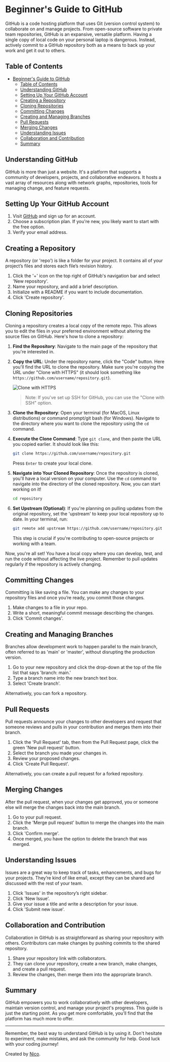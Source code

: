 # Beginner's Guide to GitHub
GitHub is a code hosting platform that uses Git (version control system) to collaborate on and manage projects. From open-source software to private team repositories, GitHub is an expansive, versatile platform. Having a single copy of local code on your personal laptop is dangerous. Instead, actively commit to a GitHub repository both as a means to back up your work and get it out to others.
## Table of Contents
- [Beginner's Guide to GitHub](#beginners-guide-to-github)
  - [Table of Contents](#table-of-contents)
  - [Understanding GitHub](#understanding-github)
  - [Setting Up Your GitHub Account](#setting-up-your-github-account)
  - [Creating a Repository](#creating-a-repository)
  - [Cloning Repositories](#cloning-repositories)
  - [Committing Changes](#committing-changes)
  - [Creating and Managing Branches](#creating-and-managing-branches)
  - [Pull Requests](#pull-requests)
  - [Merging Changes](#merging-changes)
  - [Understanding Issues](#understanding-issues)
  - [Collaboration and Contribution](#collaboration-and-contribution)
  - [Summary](#summary)

## Understanding GitHub

GitHub is more than just a website. It's a platform that supports a community of developers, projects, and collaborative endeavors. It hosts a vast array of resources along with network graphs, repositories, tools for managing change, and feature requests.

## Setting Up Your GitHub Account

1. Visit [GitHub](https://github.com/) and sign up for an account.
2. Choose a subscription plan. If you're new, you likely want to start with the free option.
3. Verify your email address.

## Creating a Repository

A repository (or 'repo') is like a folder for your project. It contains all of your project’s files and stores each file’s revision history.

1. Click the '+' icon on the top right of GitHub's navigation bar and select 'New repository'.
2. Name your repository, and add a brief description.
3. Initialize with a README if you want to include documentation.
4. Click 'Create repository'.

## Cloning Repositories

Cloning a repository creates a local copy of the remote repo. This allows you to edit the files in your preferred environment without altering the source files on GitHub. Here's how to clone a repository:

1. **Find the Repository**: Navigate to the main page of the repository that you're interested in.

2. **Copy the URL**: Under the repository name, click the "Code" button. Here you'll find the URL to clone the repository. Make sure you're copying the URL under "Clone with HTTPS" (it should look something like `https://github.com/username/repository.git`).

    ![Clone with HTTPS](https://docs.github.com/assets/images/help/repository/https-url-clone-cli.png)

    > Note: If you've set up SSH for GitHub, you can use the "Clone with SSH" option.

3. **Clone the Repository**: Open your terminal (for MacOS, Linux distributions) or command prompt/git bash (for Windows). Navigate to the directory where you want to clone the repository using the `cd` command.

4. **Execute the Clone Command**: Type `git clone`, and then paste the URL you copied earlier. It should look like this:
    ```bash
    git clone https://github.com/username/repository.git
    ```
    Press `Enter` to create your local clone.

5. **Navigate into Your Cloned Repository**: Once the repository is cloned, you'll have a local version on your computer. Use the `cd` command to navigate into the directory of the cloned repository. Now, you can start working on it!

    ```bash
    cd repository
    ```

6. **Set Upstream (Optional)**: If you're planning on pulling updates from the original repository, set the 'upstream' to keep your local repository up to date. In your terminal, run:
    ```bash
    git remote add upstream https://github.com/username/repository.git
    ```
    This step is crucial if you're contributing to open-source projects or working with a team.

Now, you're all set! You have a local copy where you can develop, test, and run the code without affecting the live project. Remember to pull updates regularly if the repository is actively changing.


## Committing Changes

Committing is like saving a file. You can make any changes to your repository files and once you’re ready, you commit those changes.

1. Make changes to a file in your repo.
2. Write a short, meaningful commit message describing the changes.
3. Click 'Commit changes'.

## Creating and Managing Branches

Branches allow development work to happen parallel to the main branch, often referred to as 'main' or 'master', without disrupting the production version.

1. Go to your new repository and click the drop-down at the top of the file list that says 'branch: main.'
2. Type a branch name into the new branch text box.
3. Select 'Create branch'.

Alternatively, you can fork a repository.

## Pull Requests

Pull requests announce your changes to other developers and request that someone reviews and pulls in your contribution and merges them into their branch.

1. Click the 'Pull Request' tab, then from the Pull Request page, click the green 'New pull request' button.
2. Select the branch you made your changes in.
3. Review your proposed changes.
4. Click 'Create Pull Request'.

Alternatively, you can create a pull request for a forked repository.

## Merging Changes

After the pull request, when your changes get approved, you or someone else will merge the changes back into the main branch.

1. Go to your pull request.
2. Click the 'Merge pull request' button to merge the changes into the main branch.
3. Click 'Confirm merge'.
4. Once merged, you have the option to delete the branch that was merged.

## Understanding Issues

Issues are a great way to keep track of tasks, enhancements, and bugs for your projects. They’re kind of like email, except they can be shared and discussed with the rest of your team.

1. Click 'Issues' in the repository’s right sidebar.
2. Click 'New Issue'.
3. Give your issue a title and write a description for your issue.
4. Click 'Submit new issue'.

## Collaboration and Contribution

Collaboration in GitHub is as straightforward as sharing your repository with others. Contributors can make changes by pushing commits to the shared repository.

1. Share your repository link with collaborators.
2. They can clone your repository, create a new branch, make changes, and create a pull request.
3. Review the changes, then merge them into the appropriate branch.

## Summary

GitHub empowers you to work collaboratively with other developers, maintain version control, and manage your project's progress. This guide is just the starting point. As you get more comfortable, you’ll find that the platform has much more to offer.

---

Remember, the best way to understand GitHub is by using it. Don't hesitate to experiment, make mistakes, and ask the community for help. Good luck with your coding journey!

Created by [Nico](https://github.com/nico-himself). 
